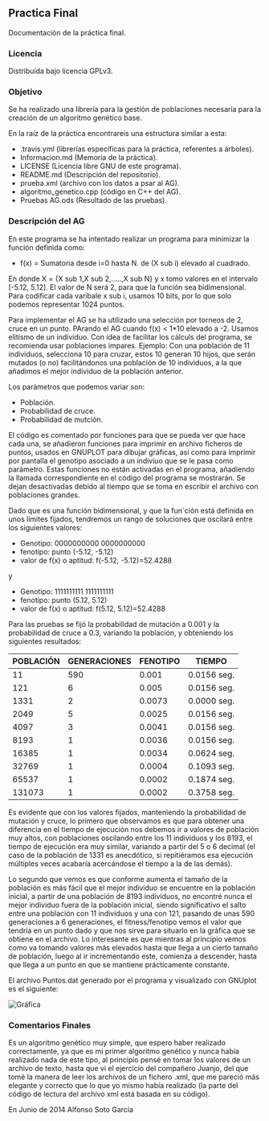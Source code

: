 ## Practica Final ##

Documentación de la práctica final.

### Licencia ###

Distribuída bajo licencia GPLv3.

### Objetivo ###
Se ha realizado una librería para la gestión de poblaciones necesaria para la creación de un algoritmo genético base. 

En la raíz de la práctica encontrareis una estructura similar a esta:

- .travis.yml (librerías específicas para la práctica, referentes a árboles).
- Informacion.md (Memoria de la práctica).
- LICENSE (Licencia libre GNU de este programa).
- README.md (Descripción del repositorio).
- prueba.xml (archivo con los datos a psar al AG).
- algoritmo_genetico.cpp (código en C++ del AG).
-  Pruebas AG.ods (Resultado de las pruebas).


### Descripción del AG ###

En este programa se ha intentado realizar un programa para minimizar la función definida como:

- f(x) = Sumatoria desde i=0 hasta N. de (X sub i) elevado al cuadrado.

En donde X = {X sub 1,X sub 2,.....,X sub N} y x tomo valores en el intervalo [-5.12, 5.12]. El valor de N será 2, para que la función sea bidimensional. Para codificar cada varibale x sub i, usamos 10 bits, por lo que solo podemos representar 1024 puntos. 

Para implementar el AG se ha utilizado una selección por torneos de 2, cruce en un punto. PArando el AG cuando f(x) < 1*10 elevado a -2. Usamos elitismo de un individuo. Con idea de facilitar los cálculs del programa, se recomienda usar poblaciones impares. Ejemplo: Con una población de 11 individuos, selecciona 10 para cruzar, estos 10 generan 10 hijos, que serán mutados (o no) facilitándonos una población de 10 individuos, a la que añadimos el mejor individuo de la población anterior.

Los parámetros que podemos variar son:

- Población.
- Probabilidad de cruce.
- Probabilidad de mutción.

El código es comentado por funciones para que se pueda ver que hace cada una, se añadieron funciones para imprimir en archivo ficheros de puntos, usados en GNUPLOT para dibujar gráficas, así como para imprimir por pantalla el genotipo asociado a un indiviuo que se le pasa como parámetro. Estas funciones no están activadas en el programa, añadiendo la llamada correspondiente en el código del programa se mostrarán. Se dejan desactivadas debido al tiempo que se toma en escribir el archivo con poblaciones grandes.

Dado que es una función bidimensional, y que la fun´ción está definida en unos límites fijados, tendremos un rango de soluciones que oscilará entre los siguientes valores:

- Genotipo: 0000000000 0000000000
- fenotipo: punto (-5.12, -5.12)
- valor de f(x) o aptitud: f(-5.12, -5.12)=52.4288

y

- Genotipo: 1111111111 1111111111
- fenotipo: punto (5.12, 5.12)
- valor de f(x) o aptitud: f(5.12, 5.12)=52.4288

Para las pruebas se fijó la probabilidad de mutación a 0.001 y la probabilidad de cruce a 0.3, variando la población, y obteniendo los siguientes resultados:


<table>
<thead><tr>
<th>POBLACIÓN</th>
<th>GENERACIONES</th>
<th>FENOTIPO</th>
<th>TIEMPO</th>
</tr></thead>
<tbody>
<tr>
<td>11</td>
<td>590</td>
<td>0.001</td>
<td>0.0156 seg.</td>
</tr>
<tr>
<td>121</td>
<td>6</td>
<td>0.005</td>
<td>0.0156 seg.</td>
</tr>
<tr>
<td>1331</td>
<td>2</td>
<td>0.0073</td>
<td>0.0000 seg.</td>
</tr>
<tr>
<td>2049</td>
<td>5</td>
<td>0.0025</td>
<td>0.0156 seg.</td>
</tr>
<tr>
<td>4097</td>
<td>3</td>
<td>0.0041</td>
<td>0.0156 seg.</td>
</tr>
<tr>
<td>8193</td>
<td>1</td>
<td>0.0036</td>
<td>0.0156 seg.</td>
</tr>
<tr>
<td>16385</td>
<td>1</td>
<td>0.0034</td>
<td>0.0624 seg.</td>
</tr>
<tr>
<td>32769</td>
<td>1</td>
<td>0.0004</td>
<td>0.1093 seg.</td>
</tr>
<tr>
<td>65537</td>
<td>1</td>
<td>0.0002</td>
<td>0.1874 seg.</td>
</tr>
<tr>
<td>131073</td>
<td>1</td>
<td>0.0002</td>
<td>0.3758 seg.</td>
</tr>
</tbody>
</table>


Es evidente que con los valores fijados, manteniendo la probabilidad de mutación y cruce, lo primero que observamos es que para obtener una diferencia en el tiempo de ejecución nos debemos ir a valores de población muy altos, con poblaciones oscilando entre los 11 individuos y los 8193, el tiempo de ejecución era muy similar, variando a partir del 5 o 6 decimal (el caso de la población de 1331 es anecdótico, si repitiéramos esa ejecución múltiples veces acabaría acercándose el tiempo a la de las demás).

Lo segundo que vemos es que conforme aumenta el tamaño de la población es más fácil que el mejor individuo se encuentre en la población inicial, a partir de una población de 8193 individuos, no encontré nunca el mejor individuo fuera de la población inicial, siendo significativo el salto entre una población con 11 individuos y una con 121, pasando de unas 590 generaciones a 6 generaciones, el fitness/fenotipo vemos el valor que tendría en un punto dado y que nos sirve para situarlo en la gráfica que se obtiene en el archivo. Lo interesante es que mientras al principio vemos como va tomando valores más elevados hasta que llega a un cierto tamaño de población, luego al ir incrementando este, comienza a descender, hasta que llega a un punto en que se mantiene prácticamente constante.

El archivo Puntos.dat generado por el programa y visualizado con GNUplot es el siguiente:

![Gráfica](c:\Users\Sofia\SkyDrive\Documentos\grafico.png "Gráfica")

### Comentarios Finales ###

Es un algoritmo genético muy simple, que espero haber realizado correctamente, ya que es mi primer algoritmo genético y nunca había realizado nada de este tipo, al principio pensé en tomar los valores de un archivo de texto, hasta que vi el ejercicio del compañero Juanjo, del que tomé la manera de leer los archivos de un fichero .xml, que me pareció más elegante y correcto que lo que yo mismo había realizado (la parte del código de lectura del archivo xml está basada en su código).

En Junio de 2014 Alfonso Soto García
